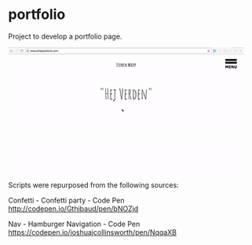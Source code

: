 # portfolio

Project to develop a portfolio page. 

![website-whippsofacto.com-gif](https://github.com/whippsofacto/portfolio/blob/master/whippFolio.gif)


Scripts were repurposed from the following sources: 

Confetti - 
Confetti party - Code Pen
http://codepen.io/Gthibaud/pen/bNOZjd

Nav - 
Hamburger Navigation - Code Pen
https://codepen.io/joshuajcollinsworth/pen/NqqaXB

